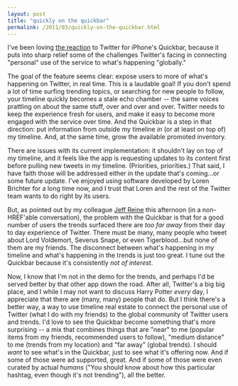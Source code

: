 ```yaml
---
layout: post
title: "quickly on the quickbar"
permalink: /2011/03/quickly-on-the-quickbar.html
---
```


<p>I&#39;ve been loving <a href="http://scripting.com/stories/2011/03/06/whatIsADickbar.html">the reaction</a> to Twitter for iPhone&#39;s Quickbar, because it puts into sharp relief some of the challenges Twitter&#39;s facing in connecting &quot;personal&quot; use of the service to what&#39;s happening &quot;globally.&quot;</p>
<p>The goal of the feature seems clear: expose users to more of what&#39;s happening on Twitter, in real time. This is a laudable goal! If you don&#39;t spend a lot of time surfing trending topics, or searching for new people to follow, your timeline quickly becomes a stale echo chamber -- the same voices prattling on about the same stuff, over and over and over. Twitter needs to keep the experience fresh for users, and make it easy to become more engaged with the service over time. And the Quickbar is a step in that direction:  put information from outside my timeline <em>in</em> (or at least on top of) my timeline. And, at the same time, grow the available promoted inventory.</p>
<p>There are issues with its current implementation: it shouldn&#39;t lay on top of my timeline, and it feels like the app is requesting updates to its content first before pulling new tweets in my timeline.  (Priorities, priorities.) That said, I have faith those will be addressed either in the update that&#39;s coming...or some future update.  I&#39;ve enjoyed using software developed by Loren Brichter for a long time now, and I trust that Loren and the rest of the Twitter team wants to do right by its users.</p>
<p>But, as pointed out by my colleague <a href="http://jeffreine.typepad.com/">Jeff Reine</a> this afternoon (in a non-HREF&#39;able conversation), the problem with the Quickbar is that for a good number of users the trends surfaced there are <em>too far away</em> from their day to day experience of Twitter. There must be many, many people who tweet about Lord Voldemort, Severus Snape, or even Tigerblood...but none of them are my friends. The disconnect between what&#39;s happening in my timeline and what&#39;s happening in the trends is just too great.  I tune out the Quickbar because it&#39;s consistently <em>not of interest</em>.</p>
<p>Now, I know that I&#39;m not in the demo for the trends, and perhaps I&#39;d be served better by that other app down the road. After all, Twitter&#39;s a big big place, and I while I may not want to discuss Harry Potter <em>every</em> day, I appreciate that there are (many, many) people that do. But I think there&#39;s a better way, a way to use timeline real estate to connect the personal use of Twitter (what I do with my friends) to the global community of Twitter users and trends.  I&#39;d love to see the Quickbar become something that&#39;s more surprising -- a mix  that combines things that are &quot;near&quot; to me (popular items from my friends, recommended users to follow), &quot;medium distance&quot; to me (trends from my location) and &quot;far away&quot; (global trends).  I should <em>want</em> to see what&#39;s in the Quickbar, just to see what it&#39;s offering now. And if some of those were ad supported, great. And if some of those were even curated by actual <em>humans</em> (&quot;You should know about how this particular hashtag, even though it&#39;s not trending&quot;), all the better.</p>


